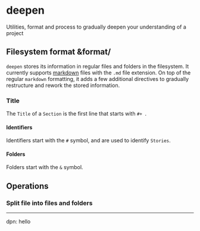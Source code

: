 # deepen

Utilities, format and process to gradually deepen your understanding of a project

## Filesystem format &format/

`deepen` stores its information in regular files and folders in the filesystem. It currently supports [markdown](https://daringfireball.net/projects/markdown/) files with the `.md` file extension. On top of the regular `markdown` formatting, it adds a few additional directives to gradually restructure and rework the stored information.

### Title

The `Title` of a `Section` is the first line that starts with `#+ `.

#### Identifiers

Identifiers start with the `#` symbol, and are used to identify `Stories`.

#### Folders

Folders start with the `&` symbol.

## Operations

### Split file into files and folders

---
dpn: hello

